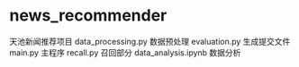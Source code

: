 # news_recommender
天池新闻推荐项目
data_processing.py 数据预处理
evaluation.py 生成提交文件
main.py 主程序
recall.py 召回部分
data_analysis.ipynb 数据分析
